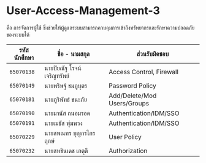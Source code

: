 # User-Access-Management-3
 คือ การจัดการผู้ใช้ ซึ่งช่วยให้ผู้ดูแลระบบสามารถควบคุมการเข้าถึงทรัพยากรและรักษาความปลอดภัยของระบบได้

| รหัสนักศึกษา | ชื่อ - นามสกุล | ส่วนรับผิดชอบ 
| --- | --- | --- |
| `65070138` | นายปิยณัฐ โรจน์เจริญทรัพย์ | Access Control, Firewall
| `65070149` | นายพริษฐ์ ชมภูบุตร | Password Policy
| `65070181` | นายภูริพัทธ์ ชนะภัย | Add/Delete/Mod Users/Groups
| `65070190` | นายมานัส ถนอมรอด | Authentication/IDM/SSO
| `65070191` | นายเมธัส พุ่มพวง | Authentication/IDM/SSO
| `65070229` | นายสพณทร บุญกรไกรฤกษ์ | User Policy
| `65070232` | นายสหชินเดช เกตุดี | Authorization

